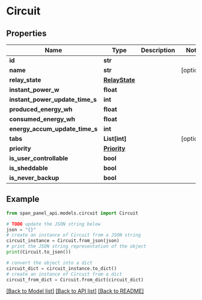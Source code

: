 # Circuit


## Properties

Name | Type | Description | Notes
------------ | ------------- | ------------- | -------------
**id** | **str** |  |
**name** | **str** |  | [optional]
**relay_state** | [**RelayState**](RelayState.md) |  |
**instant_power_w** | **float** |  |
**instant_power_update_time_s** | **int** |  |
**produced_energy_wh** | **float** |  |
**consumed_energy_wh** | **float** |  |
**energy_accum_update_time_s** | **int** |  |
**tabs** | **List[int]** |  | [optional]
**priority** | [**Priority**](Priority.md) |  |
**is_user_controllable** | **bool** |  |
**is_sheddable** | **bool** |  |
**is_never_backup** | **bool** |  |

## Example

```python
from span_panel_api.models.circuit import Circuit

# TODO update the JSON string below
json = "{}"
# create an instance of Circuit from a JSON string
circuit_instance = Circuit.from_json(json)
# print the JSON string representation of the object
print(Circuit.to_json())

# convert the object into a dict
circuit_dict = circuit_instance.to_dict()
# create an instance of Circuit from a dict
circuit_from_dict = Circuit.from_dict(circuit_dict)
```
[[Back to Model list]](../README.md#documentation-for-models) [[Back to API list]](../README.md#documentation-for-api-endpoints) [[Back to README]](../README.md)
